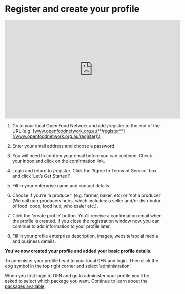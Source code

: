 # Register and create your profile

<iframe width="560" height="315" src="https://www.youtube.com/embed/Isuk7JjtkYY" frameborder="0" allowfullscreen></iframe>

1. Go to your local Open Food Network and add /register to the end of the URL \(e.g. [www.openfoodnetwork.org.au**/register**](/www.openfoodnetwork.org.au/register)\)

2. Enter your email address and choose a password. 

3. You will need to confirm your email before you can continue. Check your inbox and click on the confirmation link.

4. Login and return to /register. Click the ‘Agree to Terms of Service’ box and click ‘Let’s Get Started!’

5. Fill in your enterprise name and contact details

6. Choose if you’re ‘a producer’ \(e.g. farmer, baker, etc\) or ‘not a producer’ \(We call non-producers hubs, which includes: a seller and/or distributor of food: coop, food hub, wholesaler etc.\).

7. Click the ‘create profile’ button. You'll receive a confirmation email when the profile is created. If you close the registration window now, you can continue to add information to your profile later.

8. Fill in your profile enterprise description, images, website/social media and business details.

**You've now created your profile and added your basic profile details.**

To administer your profile head to your local OFN and login. Then click the cog symbol in the top right corner and select 'administration'.

When you first login to OFN and go to administer your profile you'll be asked to select which package you want. Continue to learn about the [packages available](/hub-profile-types.md).



